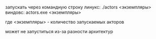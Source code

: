 запускать через командную строку
линукс: ./actors <экземпляры>
виндовс: actors.exe <экземпляры>

где <экземпляры> - количество запускаемых акторов

может не запуститься из-за разности архитектур
 

